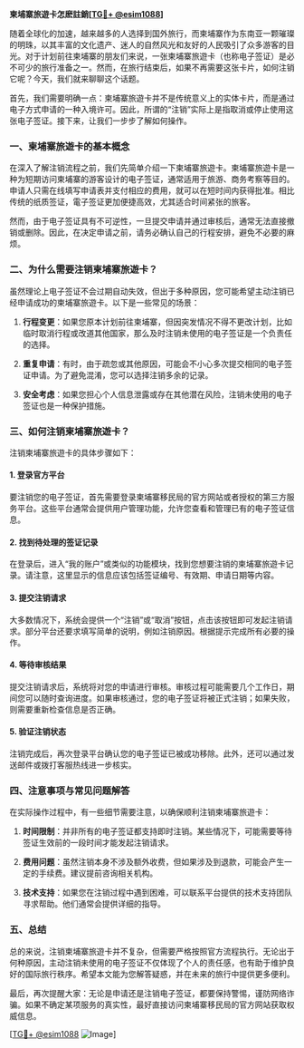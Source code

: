 **柬埔寨旅遊卡怎麽註銷[[TG💪+ @esim1088](https://t.me/s/esim1088)]**

随着全球化的加速，越来越多的人选择到国外旅行，而柬埔寨作为东南亚一颗璀璨的明珠，以其丰富的文化遗产、迷人的自然风光和友好的人民吸引了众多游客的目光。对于计划前往柬埔寨的朋友们来说，一张柬埔寨旅遊卡（也称电子签证）是必不可少的旅行准备之一。然而，在旅行结束后，如果不再需要这张卡片，如何注销它呢？今天，我们就来聊聊这个话题。

首先，我们需要明确一点：柬埔寨旅遊卡并不是传统意义上的实体卡片，而是通过电子方式申请的一种入境许可。因此，所谓的“注销”实际上是指取消或停止使用这张电子签证。接下来，让我们一步步了解如何操作。

### **一、柬埔寨旅遊卡的基本概念**

在深入了解注销流程之前，我们先简单介绍一下柬埔寨旅遊卡。柬埔寨旅遊卡是一种为短期访问柬埔寨的游客设计的电子签证，通常适用于旅游、商务考察等目的。申请人只需在线填写申请表并支付相应的费用，就可以在短时间内获得批准。相比传统的纸质签证，電子签证更加便捷高效，尤其适合时间紧张的旅客。

然而，由于电子签证具有不可逆性，一旦提交申请并通过审核后，通常无法直接撤销或删除。因此，在决定申请之前，请务必确认自己的行程安排，避免不必要的麻烦。

### **二、为什么需要注销柬埔寨旅遊卡？**

虽然理论上电子签证不会过期自动失效，但出于多种原因，您可能希望主动注销已经申请成功的柬埔寨旅遊卡。以下是一些常见的场景：

1. **行程变更**：如果您原本计划前往柬埔寨，但因突发情况不得不更改计划，比如临时取消行程或改道其他国家，那么及时注销未使用的电子签证是一个负责任的选择。
   
2. **重复申请**：有时，由于疏忽或其他原因，可能会不小心多次提交相同的电子签证申请。为了避免混淆，您可以选择注销多余的记录。
   
3. **安全考虑**：如果您担心个人信息泄露或存在其他潜在风险，注销未使用的电子签证也是一种保护措施。

### **三、如何注销柬埔寨旅遊卡？**

注销柬埔寨旅遊卡的具体步骤如下：

#### **1. 登录官方平台**
要注销您的电子签证，首先需要登录柬埔寨移民局的官方网站或者授权的第三方服务平台。这些平台通常会提供用户管理功能，允许您查看和管理已有的电子签证信息。

#### **2. 找到待处理的签证记录**
在登录后，进入“我的账户”或类似的功能模块，找到您想要注销的柬埔寨旅遊卡记录。请注意，这里显示的信息应该包括签证编号、有效期、申请日期等内容。

#### **3. 提交注销请求**
大多数情况下，系统会提供一个“注销”或“取消”按钮，点击该按钮即可发起注销请求。部分平台还要求填写简单的说明，例如注销原因。根据提示完成所有必要的操作。

#### **4. 等待审核结果**
提交注销请求后，系统将对您的申请进行审核。审核过程可能需要几个工作日，期间您可以随时查询进度。如果审核通过，您的电子签证将被正式注销；如果失败，则需要重新检查信息是否正确。

#### **5. 验证注销状态**
注销完成后，再次登录平台确认您的电子签证已被成功移除。此外，还可以通过发送邮件或拨打客服热线进一步核实。

### **四、注意事项与常见问题解答**

在实际操作过程中，有一些细节需要注意，以确保顺利注销柬埔寨旅遊卡：

1. **时间限制**：并非所有的电子签证都支持即时注销。某些情况下，可能需要等待签证生效前的一段时间才能发起注销请求。
   
2. **费用问题**：虽然注销本身不涉及额外收费，但如果涉及到退款，可能会产生一定的手续费。建议提前咨询相关机构。

3. **技术支持**：如果您在注销过程中遇到困难，可以联系平台提供的技术支持团队寻求帮助。他们通常会提供详细的指导。

### **五、总结**

总的来说，注销柬埔寨旅遊卡并不复杂，但需要严格按照官方流程执行。无论出于何种原因，主动注销未使用的电子签证不仅体现了个人的责任感，也有助于维护良好的国际旅行秩序。希望本文能为您解答疑惑，并在未来的旅行中提供更多便利。

最后，再次提醒大家：无论是申请还是注销电子签证，都要保持警惕，谨防网络诈骗。如果不确定某项服务的真实性，最好直接访问柬埔寨移民局的官方网站获取权威信息。

[[TG💪+ @esim1088](https://t.me/s/esim1088) ![Image](https://i.postimg.cc/4NQfJmqS/Snipaste-2025-05-13-00-14-12.png)]